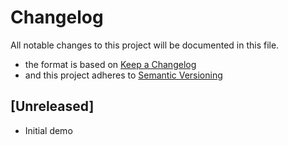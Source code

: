 # Changelog

All notable changes to this project will be documented in this file.

- the format is based on [Keep a Changelog](http://keepachangelog.com/en/1.0.0/)
- and this project adheres to [Semantic Versioning](http://semver.org/spec/v2.0.0.html)

## [Unreleased]

- Initial demo
